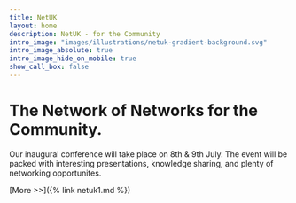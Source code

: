 ```yaml
---
title: NetUK
layout: home
description: NetUK - for the Community
intro_image: "images/illustrations/netuk-gradient-background.svg"
intro_image_absolute: true
intro_image_hide_on_mobile: true
show_call_box: false
---
```


# The Network of Networks for the Community.

Our inaugural conference will take place on 8th & 9th July. The event will be packed with interesting presentations, knowledge sharing, and plenty of networking opportunites.

[More >>]({% link netuk1.md %})
